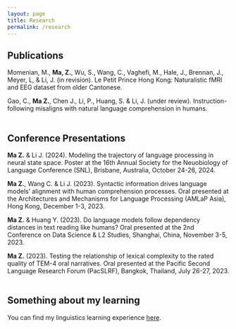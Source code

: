 ```yaml
---
layout: page
title: Research
permalink: /research
---
```


## Publications
Momenian, M., **Ma, Z.**, Wu, S., Wang, C., Vaghefi, M., Hale, J., Brennan, J., Meyer, L, & Li, J. (in revision). Le Petit Prince Hong Kong: Naturalistic fMRI and EEG dataset from older Cantonese.

Gao, C., **Ma Z.**, Chen J., Li, P., Huang, S. & Li, J. (under review). Instruction-following misaligns with natural language comprehension in humans.
<br><br>
## Conference Presentations
**Ma Z.** & Li J. (2024). Modeling the trajectory of language processing in neural state space. Poster at the 16th Annual Society for the Neuobiology of Language Conference (SNL), Brisbane, Australia, October 24-26, 2024.

**Ma Z.**, Wang C. & Li J. (2023). Syntactic information drives language models’ alignment with human comprehension processes. Oral presented at the Architectures and Mechanisms for Language Processing (AMLaP Asia), Hong Kong, December 1-3, 2023.

**Ma Z.** & Huang Y. (2023). Do language models follow dependency distances in text reading like humans? Oral presented at the 2nd Conference on Data Science & L2 Studies, Shanghai, China, November 3-5, 2023.

**Ma Z.** (2023). Testing the relationship of lexical complexity to the rated quality of TEM-4 oral narratives. Oral presented at the Pacific Second Language Research Forum (PacSLRF), Bangkok, Thailand, July 26-27, 2023.
<br><br>
## Something about my learning
You can find my linguistics learning experience <a href="https://zhengwuma.github.io/learning.html">here</a>.
